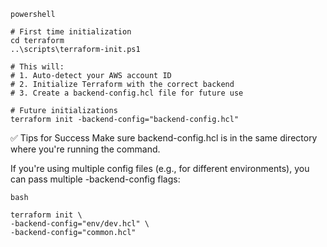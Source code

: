 ```
powershell
```

    # First time initialization
    cd terraform
    ..\scripts\terraform-init.ps1

    # This will:
    # 1. Auto-detect your AWS account ID
    # 2. Initialize Terraform with the correct backend
    # 3. Create a backend-config.hcl file for future use

    # Future initializations
    terraform init -backend-config="backend-config.hcl"

✅ Tips for Success
Make sure backend-config.hcl is in the same directory where you're running the command.

If you're using multiple config files (e.g., for different environments), you can pass multiple -backend-config flags:

```
bash
```

    terraform init \
    -backend-config="env/dev.hcl" \
    -backend-config="common.hcl"

